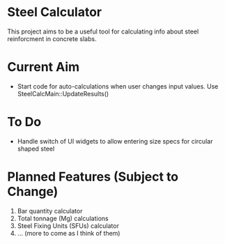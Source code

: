 # Steel Calculator

This project aims to be a useful tool for calculating info about steel reinforcment in concrete slabs.

# Current Aim

- Start code for auto-calculations when user changes input values. Use  SteelCalcMain::UpdateResults()

# To Do

  - Handle switch of UI widgets to allow entering size specs for circular shaped steel

# Planned Features (Subject to Change)

1. Bar quantity calculator
2. Total tonnage (Mg) calculations
3. Steel Fixing Units (SFUs) calculator
4. ... (more to come as I think of them)
